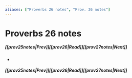 ```yaml
---
aliases: ["Proverbs 26 notes", "Prov. 26 notes"]
---
```

# Proverbs 26 notes
##### <span class=arrow-left></span>[[prov25notes|Prev]]<span class=navigation-separator></span>[[prov26|Read]]<span class=navigation-separator></span>[[prov27notes|Next]]<span class=arrow-right></span>
- 
##### <span class=arrow-left></span>[[prov25notes|Prev]]<span class=navigation-separator></span>[[prov26|Read]]<span class=navigation-separator></span>[[prov27notes|Next]]<span class=arrow-right></span>